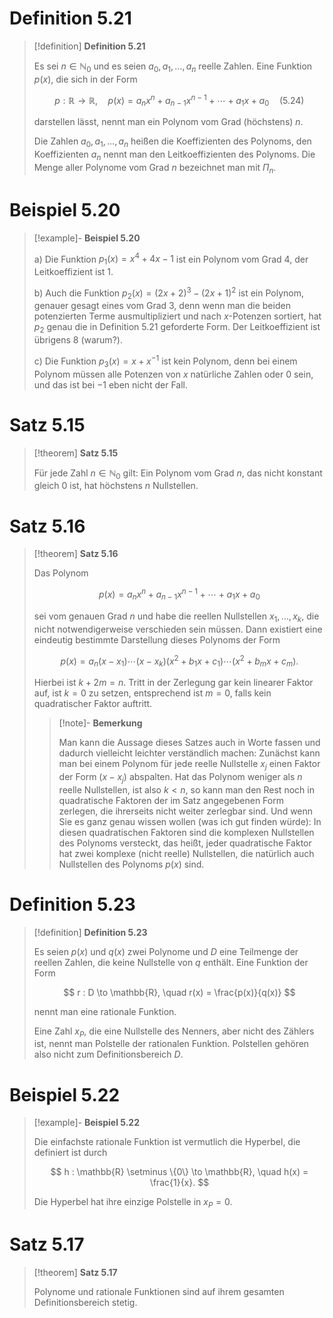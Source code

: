 # Definition 5.21

> [!definition] **Definition 5.21**
> 
> Es sei $n \in \mathbb{N}_0$ und es seien $a_0 , a_1 , \ldots , a_n$ reelle Zahlen. Eine Funktion $p(x)$, die sich in der Form
> 
> $$
> p : \mathbb{R} \to \mathbb{R}, \quad p(x) = a_n x^n + a_{n-1} x^{n-1} + \cdots + a_1 x + a_0 \quad \text{(5.24)}
> $$
> 
> darstellen lässt, nennt man ein Polynom vom Grad (höchstens) $n$.
> 
> Die Zahlen $a_0 , a_1, \ldots , a_n$ heißen die Koeffizienten des Polynoms, den Koeffizienten $a_n$ nennt man den Leitkoeffizienten des Polynoms. Die Menge aller Polynome vom Grad $n$ bezeichnet man mit $\Pi_n$.

# Beispiel 5.20

> [!example]- **Beispiel 5.20**
> 
> a) Die Funktion $p_1 (x) = x^4 + 4x - 1$ ist ein Polynom vom Grad 4, der Leitkoeffizient ist 1.
> 
> b) Auch die Funktion $p_2 (x) = (2x + 2)^3 - (2x + 1)^2$ ist ein Polynom, genauer gesagt eines vom Grad 3, denn wenn man die beiden potenzierten Terme ausmultipliziert und nach $x$-Potenzen sortiert, hat $p_2$ genau die in Definition 5.21 geforderte Form. Der Leitkoeffizient ist übrigens 8 (warum?).
> 
> c) Die Funktion $p_3 (x) = x + x^{-1}$ ist kein Polynom, denn bei einem Polynom müssen alle Potenzen von $x$ natürliche Zahlen oder 0 sein, und das ist bei $-1$ eben nicht der Fall.

# Satz 5.15

> [!theorem] **Satz 5.15**
> 
> Für jede Zahl $n \in \mathbb{N}_0$ gilt: Ein Polynom vom Grad $n$, das nicht konstant gleich 0 ist, hat höchstens $n$ Nullstellen.

# Satz 5.16

> [!theorem] **Satz 5.16**
> 
> Das Polynom
> 
> $$
> p(x) = a_n x^n + a_{n-1} x^{n-1} + \cdots + a_1 x + a_0
> $$
> 
> sei vom genauen Grad $n$ und habe die reellen Nullstellen $x_1, \ldots, x_k$, die nicht notwendigerweise verschieden sein müssen. Dann existiert eine eindeutig bestimmte Darstellung dieses Polynoms der Form
> 
> $$
> p(x) = a_n (x - x_1) \cdots (x - x_k)(x^2 + b_1 x + c_1) \cdots (x^2 + b_m x + c_m).
> $$
> 
> Hierbei ist $k + 2m = n$. Tritt in der Zerlegung gar kein linearer Faktor auf, ist $k = 0$ zu setzen, entsprechend ist $m = 0$, falls kein quadratischer Faktor auftritt.
> 
> > [!note]- **Bemerkung**
> > 
> > Man kann die Aussage dieses Satzes auch in Worte fassen und dadurch vielleicht leichter verständlich machen: Zunächst kann man bei einem Polynom für jede reelle Nullstelle $x_j$ einen Faktor der Form $(x - x_j)$ abspalten. Hat das Polynom weniger als $n$ reelle Nullstellen, ist also $k < n$, so kann man den Rest noch in quadratische Faktoren der im Satz angegebenen Form zerlegen, die ihrerseits nicht weiter zerlegbar sind. Und wenn Sie es ganz genau wissen wollen (was ich gut finden würde): In diesen quadratischen Faktoren sind die komplexen Nullstellen des Polynoms versteckt, das heißt, jeder quadratische Faktor hat zwei komplexe (nicht reelle) Nullstellen, die natürlich auch Nullstellen des Polynoms $p(x)$ sind.

# Definition 5.23

> [!definition] **Definition 5.23**
> 
> Es seien $p(x)$ und $q(x)$ zwei Polynome und $D$ eine Teilmenge der reellen Zahlen, die keine Nullstelle von $q$ enthält. Eine Funktion der Form
> 
> $$
> r : D \to \mathbb{R}, \quad r(x) = \frac{p(x)}{q(x)}
> $$
> 
> nennt man eine rationale Funktion.
> 
> Eine Zahl $x_P$, die eine Nullstelle des Nenners, aber nicht des Zählers ist, nennt man Polstelle der rationalen Funktion. Polstellen gehören also nicht zum Definitionsbereich $D$.

# Beispiel 5.22

> [!example]- **Beispiel 5.22**
> 
> Die einfachste rationale Funktion ist vermutlich die Hyperbel, die definiert ist durch
> 
> $$
> h : \mathbb{R} \setminus \{0\} \to \mathbb{R}, \quad h(x) = \frac{1}{x}.
> $$
> 
> Die Hyperbel hat ihre einzige Polstelle in $x_P = 0$.

# Satz 5.17

> [!theorem] **Satz 5.17**
> 
> Polynome und rationale Funktionen sind auf ihrem gesamten Definitionsbereich stetig.
